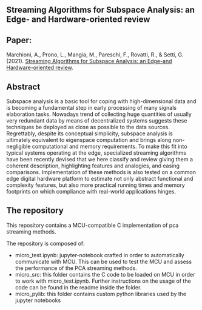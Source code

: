 ## Streaming Algorithms for Subspace Analysis: an Edge- and Hardware-oriented review

## Paper:
Marchioni, A., Prono, L., Mangia, M., Pareschi, F., Rovatti, R., & Setti, G. (2021). [Streaming Algorithms for Subspace Analysis: an Edge-and Hardware-oriented review](https://www.techrxiv.org/articles/preprint/Streaming_Algorithms_for_Subspace_Analysis_an_Edge-_and_Hardware-oriented_review/14694420).

## Abstract
Subspace analysis is a basic tool for coping with high-dimensional data and is becoming a fundamental step in early processing of many signals elaboration tasks. Nowadays trend  of collecting huge quantities of usually very redundant data by means of decentralized systems suggests these techniques be deployed as close as possible to the data sources. Regrettably, despite its conceptual simplicity, subspace analysis is ultimately equivalent to eigenspace computation and brings along non-negligible computational and memory requirements. To make this fit into typical systems operating at the edge, specialized streaming algorithms have been recently devised that we here classify and review giving them a coherent description, highlighting features and analogies, and easing comparisons. Implementation of these methods is also tested on a common edge digital hardware platform to estimate not only abstract functional  and  complexity  features, but also more practical running times and memory footprints on which compliance with real-world applications hinges.

## The repository
This repository contains a MCU-compatible C implementation of pca streaming methods.

The repository is composed of:
- micro_test.ipynb: jupyter-notebook crafted in order to automatically communicate with MCU. This can be used to test the MCU and assess the performance of the PCA streaming methods.
- micro_src: this folder contains the C code to be loaded on MCU in order to work with micro_test.ipynb. Further instructions on the usage of the code can be found in the readme inside the folder.
- micro_pylib: this folder contains custom python libraries used by the jupyter notebooks
